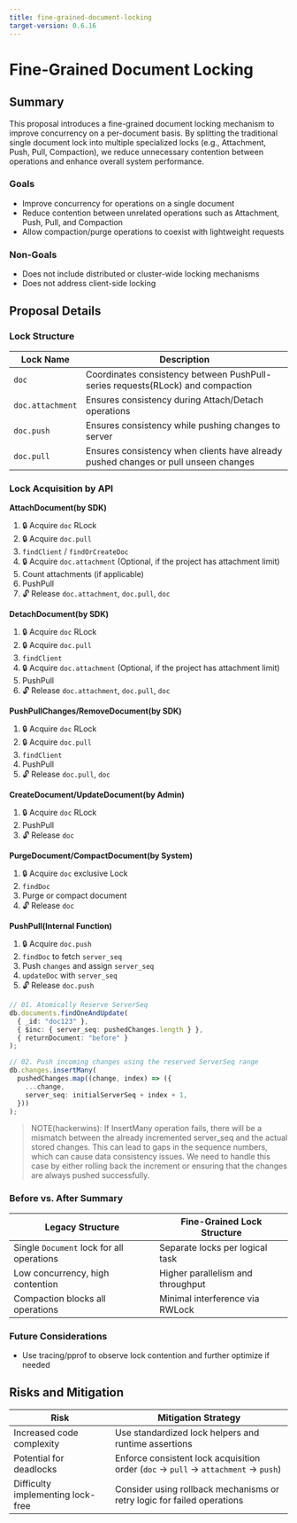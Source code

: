 ```yaml
---
title: fine-grained-document-locking
target-version: 0.6.16
---
```


<!-- Make sure to append document link in design README.md after creating the document. -->

# Fine-Grained Document Locking

## Summary

This proposal introduces a fine-grained document locking mechanism to improve concurrency on a per-document basis. By splitting the traditional single document lock into multiple specialized locks (e.g., Attachment, Push, Pull, Compaction), we reduce unnecessary contention between operations and enhance overall system performance.

### Goals

- Improve concurrency for operations on a single document
- Reduce contention between unrelated operations such as Attachment, Push, Pull, and Compaction
- Allow compaction/purge operations to coexist with lightweight requests

### Non-Goals

- Does not include distributed or cluster-wide locking mechanisms
- Does not address client-side locking

## Proposal Details

### Lock Structure

| Lock Name        | Description                                                                         |
| ---------------- | ----------------------------------------------------------------------------------- |
| `doc`            | Coordinates consistency between PushPull-series requests(RLock) and compaction      |
| `doc.attachment` | Ensures consistency during Attach/Detach operations                                 |
| `doc.push`       | Ensures consistency while pushing changes to server                                 |
| `doc.pull`       | Ensures consistency when clients have already pushed changes or pull unseen changes |

### Lock Acquisition by API

**AttachDocument(by SDK)**

1. 🔒 Acquire `doc` RLock
2. 🔒 Acquire `doc.pull`
3. `findClient` / `findOrCreateDoc`
4. 🔒 Acquire `doc.attachment` (Optional, if the project has attachment limit)
5. Count attachments (if applicable)
6. PushPull
7. 🔓 Release `doc.attachment`, `doc.pull`, `doc`

**DetachDocument(by SDK)**

1. 🔒 Acquire `doc` RLock
2. 🔒 Acquire `doc.pull`
3. `findClient`
4. 🔒 Acquire `doc.attachment` (Optional, if the project has attachment limit)
5. PushPull
6. 🔓 Release `doc.attachment`, `doc.pull`, `doc`

**PushPullChanges/RemoveDocument(by SDK)**

1. 🔒 Acquire `doc` RLock
2. 🔒 Acquire `doc.pull`
3. `findClient`
4. PushPull
5. 🔓 Release `doc.pull`, `doc`

**CreateDocument/UpdateDocument(by Admin)**

1. 🔒 Acquire `doc` RLock
2. PushPull
3. 🔓 Release `doc`

**PurgeDocument/CompactDocument(by System)**

1. 🔒 Acquire `doc` exclusive Lock
2. `findDoc`
3. Purge or compact document
4. 🔓 Release `doc`

**PushPull(Internal Function)**

1. 🔒 Acquire `doc.push`
2. `findDoc` to fetch `server_seq`
3. Push `changes` and assign `server_seq`
4. `updateDoc` with `server_seq`
5. 🔓 Release `doc.push`

```ts
// 01. Atomically Reserve ServerSeq
db.documents.findOneAndUpdate(
  { _id: "doc123" },
  { $inc: { server_seq: pushedChanges.length } },
  { returnDocument: "before" }
);

// 02. Push incoming changes using the reserved ServerSeq range
db.changes.insertMany(
  pushedChanges.map((change, index) => ({
    ...change,
    server_seq: initialServerSeq + index + 1,
  }))
);
```

> NOTE(hackerwins): If InsertMany operation fails, there will be a mismatch between the already incremented server_seq and the actual stored changes. This can lead to gaps in the sequence numbers, which can cause data consistency issues.
> We need to handle this case by either rolling back the increment or ensuring that the changes are always pushed successfully.

### Before vs. After Summary

| Legacy Structure                          | Fine-Grained Lock Structure       |
| ----------------------------------------- | --------------------------------- |
| Single `Document` lock for all operations | Separate locks per logical task   |
| Low concurrency, high contention          | Higher parallelism and throughput |
| Compaction blocks all operations          | Minimal interference via RWLock   |

### Future Considerations

- Use tracing/pprof to observe lock contention and further optimize if needed

## Risks and Mitigation

| Risk                              | Mitigation Strategy                                                                |
| --------------------------------- | ---------------------------------------------------------------------------------- |
| Increased code complexity         | Use standardized lock helpers and runtime assertions                               |
| Potential for deadlocks           | Enforce consistent lock acquisition order (`doc` → `pull` → `attachment` → `push`) |
| Difficulty implementing lock-free | Consider using rollback mechanisms or retry logic for failed operations            |
